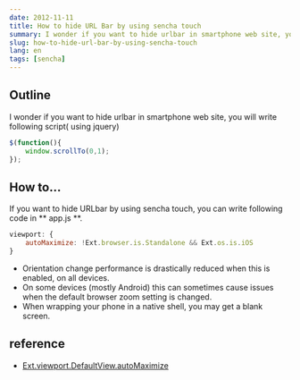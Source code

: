 ```yaml
---
date: 2012-11-11
title: How to hide URL Bar by using sencha touch
summary: I wonder if you want to hide urlbar in smartphone web site, you will write following script
slug: how-to-hide-url-bar-by-using-sencha-touch
lang: en
tags: [sencha]
---
```


## Outline
I wonder if you want to hide urlbar in smartphone web site, you will write following script( using jquery)

```js
$(function(){
    window.scrollTo(0,1);
});
```

## How to...
If you want to hide URLbar by using sencha touch, you can write following code in ** app.js **.

```js
viewport: {
    autoMaximize: !Ext.browser.is.Standalone && Ext.os.is.iOS
}
```

* Orientation change performance is drastically reduced when this is enabled, on all devices.
* On some devices (mostly Android) this can sometimes cause issues when the default browser zoom setting is changed.
* When wrapping your phone in a native shell, you may get a blank screen.



## reference
* [Ext.viewport.DefaultView.autoMaximize](http://docs.sencha.com/touch/2-0/#!/api/Ext.viewport.Default-cfg-autoMaximize)
